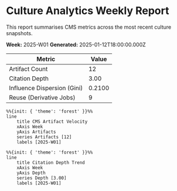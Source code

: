 # Culture Analytics Weekly Report

This report summarises CMS metrics across the most recent culture snapshots.

**Week:** 2025-W01
**Generated:** 2025-01-12T18:00:00.000Z

| Metric | Value |
| --- | --- |
| Artifact Count | 12 |
| Citation Depth | 3.00 |
| Influence Dispersion (Gini) | 0.2100 |
| Reuse (Derivative Jobs) | 9 |

```mermaid
%%{init: { 'theme': 'forest' }}%%
line
    title CMS Artifact Velocity
    xAxis Week
    yAxis Artifacts
    series Artifacts [12]
    labels [2025-W01]
```

```mermaid
%%{init: { 'theme': 'forest' }}%%
line
    title Citation Depth Trend
    xAxis Week
    yAxis Depth
    series Depth [3.00]
    labels [2025-W01]
```
